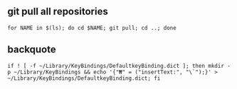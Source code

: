 ## git pull all repositories

```shell
for NAME in $(ls); do cd $NAME; git pull; cd ..; done
```

## backquote

```shell
if ! [ -f ~/Library/KeyBindings/DefaultkeyBinding.dict ]; then mkdir -p ~/Library/KeyBindings && echo '{"₩" = ("insertText:", "\`");}' > ~/Library/KeyBindings/DefaultkeyBinding.dict; fi
```
